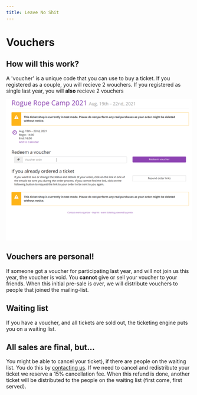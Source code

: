 ```yaml
---
title: Leave No Shit
---
```

# Vouchers

## How will this work?
A 'voucher' is a unique code that you can use to buy a ticket.
If you registered as a couple, you will recieve 2 wouchers. If you registered as single last year, you will **also** recieve 2 vouchers

![](../assets/voucher.gif)

## Vouchers are personal!
If someone got a voucher for participating last year, and will not join us this year, the voucher is void. 
You **cannot** give or sell your voucher to your friends. When this initial pre-sale is over, we will distribute vouchers to people that joined the mailing-list.


## Waiting list
If you have a voucher, and all tickets are sold out, the ticketing engine puts you on a waiting list. 

## All sales are final, but...
You might be able to cancel your ticket), if there are people on the waiting list. You do this by [contacting us](contact.md). If we need to cancel and redistribute your ticket we reserve a 15% cancellation fee.
When this refund is done, another ticket will be distributed to the people on the waiting list (first come, first served).